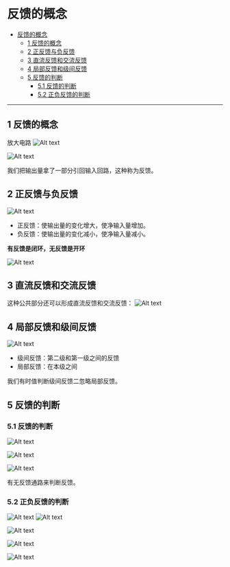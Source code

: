 # 反馈的概念  


<!-- @import "[TOC]" {cmd="toc" depthFrom=1 depthTo=6 orderedList=false} -->

<!-- code_chunk_output -->

- [反馈的概念](#反馈的概念)
  - [1 反馈的概念](#1-反馈的概念)
  - [2 正反馈与负反馈](#2-正反馈与负反馈)
  - [3 直流反馈和交流反馈](#3-直流反馈和交流反馈)
  - [4 局部反馈和级间反馈](#4-局部反馈和级间反馈)
  - [5 反馈的判断](#5-反馈的判断)
    - [5.1 反馈的判断](#51-反馈的判断)
    - [5.2 正负反馈的判断](#52-正负反馈的判断)

<!-- /code_chunk_output -->

---

## 1 反馈的概念  

放大电路
![Alt text](image-11.png)

![Alt text](image.png)

我们把输出量拿了一部分引回输入回路，这种称为反馈。

## 2 正反馈与负反馈

![Alt text](image-1.png)

- 正反馈：使输出量的变化增大，使净输入量增加。
- 负反馈：使输出量的变化减小，使净输入量减小。

**有反馈是闭环，无反馈是开环**

![Alt text](image-2.png)


## 3 直流反馈和交流反馈  


这种公共部分还可以形成直流反馈和交流反馈：
![Alt text](image-3.png)


## 4 局部反馈和级间反馈  


![Alt text](image-4.png)

- 级间反馈：第二级和第一级之间的反馈
- 局部反馈：在本级之间

我们有时值判断级间反馈二忽略局部反馈。



## 5 反馈的判断  

### 5.1 反馈的判断
![Alt text](image-8.png)

![Alt text](image-9.png)

![Alt text](image-10.png)

有无反馈通路来判断反馈。

### 5.2 正负反馈的判断  

![Alt text](image-12.png)
![Alt text](image-13.png)

![Alt text](image-14.png)

![Alt text](image-15.png)

![Alt text](image-16.png)